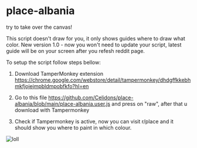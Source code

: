 # place-albania
try to take over the canvas!

This script doesn't draw for you, it only shows guides where to draw what color. New version 1.0 - now you won't need to update your script, latest guide will be on your screen after you refesh reddit page.

To setup the script follow steps bellow:

1. Download TamperMonkey extension https://chrome.google.com/webstore/detail/tampermonkey/dhdgffkkebhmkfjojejmpbldmpobfkfo?hl=en

2. Go to this file https://github.com/Celidons/place-albania/blob/main/place-albania.user.js
and press on "raw", after that u download with Tampermonkey

3. Check if Tampermonkey is active, now you can visit r/place and it should show you where to paint in which colour.

![loll](https://user-images.githubusercontent.com/102899724/161428889-e88415ae-40e5-43f6-813b-47b97a6cc658.PNG)


